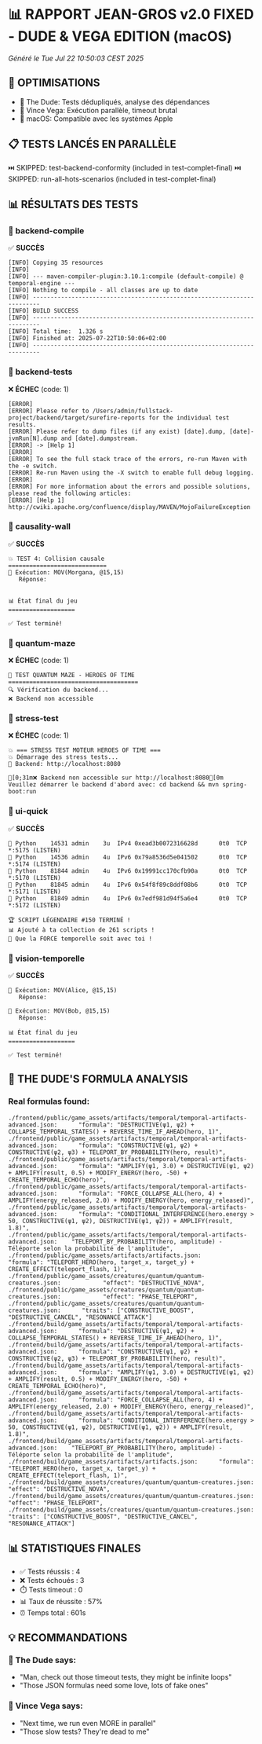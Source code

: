 # 📊 RAPPORT JEAN-GROS v2.0 FIXED - DUDE & VEGA EDITION (macOS)
*Généré le Tue Jul 22 10:50:03 CEST 2025*

## 🎯 OPTIMISATIONS
- 🎳 The Dude: Tests dédupliqués, analyse des dépendances
- 🔫 Vince Vega: Exécution parallèle, timeout brutal
- 🍎 macOS: Compatible avec les systèmes Apple

## 📋 TESTS LANCÉS EN PARALLÈLE

⏭️  SKIPPED: test-backend-conformity (included in test-complet-final)
⏭️  SKIPPED: run-all-hots-scenarios (included in test-complet-final)

## 📊 RÉSULTATS DES TESTS

### 🔧 backend-compile
✅ **SUCCÈS**
```
[INFO] Copying 35 resources
[INFO] 
[INFO] --- maven-compiler-plugin:3.10.1:compile (default-compile) @ temporal-engine ---
[INFO] Nothing to compile - all classes are up to date
[INFO] ------------------------------------------------------------------------
[INFO] BUILD SUCCESS
[INFO] ------------------------------------------------------------------------
[INFO] Total time:  1.326 s
[INFO] Finished at: 2025-07-22T10:50:06+02:00
[INFO] ------------------------------------------------------------------------
```

### 🔧 backend-tests
❌ **ÉCHEC** (code: 1)
```
[ERROR] 
[ERROR] Please refer to /Users/admin/fullstack-project/backend/target/surefire-reports for the individual test results.
[ERROR] Please refer to dump files (if any exist) [date].dump, [date]-jvmRun[N].dump and [date].dumpstream.
[ERROR] -> [Help 1]
[ERROR] 
[ERROR] To see the full stack trace of the errors, re-run Maven with the -e switch.
[ERROR] Re-run Maven using the -X switch to enable full debug logging.
[ERROR] 
[ERROR] For more information about the errors and possible solutions, please read the following articles:
[ERROR] [Help 1] http://cwiki.apache.org/confluence/display/MAVEN/MojoFailureException
```

### 🔧 causality-wall
✅ **SUCCÈS**
```
💥 TEST 4: Collision causale
============================
📝 Exécution: MOV(Morgana, @15,15)
   Réponse: 


📊 État final du jeu
===================

✅ Test terminé!
```

### 🔧 quantum-maze
❌ **ÉCHEC** (code: 1)
```
🧩 TEST QUANTUM MAZE - HEROES OF TIME
=====================================
🔍 Vérification du backend...
❌ Backend non accessible
```

### 🔧 stress-test
❌ **ÉCHEC** (code: 1)
```
💥 === STRESS TEST MOTEUR HEROES OF TIME ===
💥 Démarrage des stress tests...
🎯 Backend: http://localhost:8080

[0;31m❌ Backend non accessible sur http://localhost:8080[0m
Veuillez démarrer le backend d'abord avec: cd backend && mvn spring-boot:run
```

### 🔧 ui-quick
✅ **SUCCÈS**
```
🐍 Python    14531 admin    3u  IPv4 0xead3b0072316628d      0t0  TCP *:5175 (LISTEN)
🐍 Python    14536 admin    4u  IPv6 0x79a8536d5e041502      0t0  TCP *:5174 (LISTEN)
🐍 Python    81844 admin    4u  IPv6 0x19991cc170cfb90a      0t0  TCP *:5170 (LISTEN)
🐍 Python    81845 admin    4u  IPv6 0x54f8f89c8ddf08b6      0t0  TCP *:5171 (LISTEN)
🐍 Python    81849 admin    4u  IPv6 0x7edf981d94f5a6e4      0t0  TCP *:5172 (LISTEN)

🏆 SCRIPT LÉGENDAIRE #150 TERMINÉ !
📊 Ajouté à ta collection de 261 scripts !
🎯 Que la FORCE temporelle soit avec toi !

```

### 🔧 vision-temporelle
✅ **SUCCÈS**
```
📝 Exécution: MOV(Alice, @15,15)
   Réponse: 

📝 Exécution: MOV(Bob, @15,15)
   Réponse: 

📊 État final du jeu
===================

✅ Test terminé!
```

## 🎳 THE DUDE'S FORMULA ANALYSIS

### Real formulas found:
```
./frontend/public/game_assets/artifacts/temporal/temporal-artifacts-advanced.json:      "formula": "DESTRUCTIVE(ψ1, ψ2) + COLLAPSE_TEMPORAL_STATES() + REVERSE_TIME_IF_AHEAD(hero, 1)",
./frontend/public/game_assets/artifacts/temporal/temporal-artifacts-advanced.json:      "formula": "CONSTRUCTIVE(ψ1, ψ2) + CONSTRUCTIVE(ψ2, ψ3) + TELEPORT_BY_PROBABILITY(hero, result)",
./frontend/public/game_assets/artifacts/temporal/temporal-artifacts-advanced.json:      "formula": "AMPLIFY(ψ1, 3.0) + DESTRUCTIVE(ψ1, ψ2) + AMPLIFY(result, 0.5) + MODIFY_ENERGY(hero, -50) + CREATE_TEMPORAL_ECHO(hero)",
./frontend/public/game_assets/artifacts/temporal/temporal-artifacts-advanced.json:      "formula": "FORCE_COLLAPSE_ALL(hero, 4) + AMPLIFY(energy_released, 2.0) + MODIFY_ENERGY(hero, energy_released)",
./frontend/public/game_assets/artifacts/temporal/temporal-artifacts-advanced.json:      "formula": "CONDITIONAL_INTERFERENCE(hero.energy > 50, CONSTRUCTIVE(ψ1, ψ2), DESTRUCTIVE(ψ1, ψ2)) + AMPLIFY(result, 1.8)",
./frontend/public/game_assets/artifacts/temporal/temporal-artifacts-advanced.json:    "TELEPORT_BY_PROBABILITY(hero, amplitude) - Téléporte selon la probabilité de l'amplitude", 
./frontend/public/game_assets/artifacts/artifacts.json:      "formula": "TELEPORT_HERO(hero, target_x, target_y) + CREATE_EFFECT(teleport_flash, 1)",
./frontend/public/game_assets/creatures/quantum/quantum-creatures.json:            "effect": "DESTRUCTIVE_NOVA",
./frontend/public/game_assets/creatures/quantum/quantum-creatures.json:            "effect": "PHASE_TELEPORT",
./frontend/public/game_assets/creatures/quantum/quantum-creatures.json:      "traits": ["CONSTRUCTIVE_BOOST", "DESTRUCTIVE_CANCEL", "RESONANCE_ATTACK"]
./frontend/build/game_assets/artifacts/temporal/temporal-artifacts-advanced.json:      "formula": "DESTRUCTIVE(ψ1, ψ2) + COLLAPSE_TEMPORAL_STATES() + REVERSE_TIME_IF_AHEAD(hero, 1)",
./frontend/build/game_assets/artifacts/temporal/temporal-artifacts-advanced.json:      "formula": "CONSTRUCTIVE(ψ1, ψ2) + CONSTRUCTIVE(ψ2, ψ3) + TELEPORT_BY_PROBABILITY(hero, result)",
./frontend/build/game_assets/artifacts/temporal/temporal-artifacts-advanced.json:      "formula": "AMPLIFY(ψ1, 3.0) + DESTRUCTIVE(ψ1, ψ2) + AMPLIFY(result, 0.5) + MODIFY_ENERGY(hero, -50) + CREATE_TEMPORAL_ECHO(hero)",
./frontend/build/game_assets/artifacts/temporal/temporal-artifacts-advanced.json:      "formula": "FORCE_COLLAPSE_ALL(hero, 4) + AMPLIFY(energy_released, 2.0) + MODIFY_ENERGY(hero, energy_released)",
./frontend/build/game_assets/artifacts/temporal/temporal-artifacts-advanced.json:      "formula": "CONDITIONAL_INTERFERENCE(hero.energy > 50, CONSTRUCTIVE(ψ1, ψ2), DESTRUCTIVE(ψ1, ψ2)) + AMPLIFY(result, 1.8)",
./frontend/build/game_assets/artifacts/temporal/temporal-artifacts-advanced.json:    "TELEPORT_BY_PROBABILITY(hero, amplitude) - Téléporte selon la probabilité de l'amplitude", 
./frontend/build/game_assets/artifacts/artifacts.json:      "formula": "TELEPORT_HERO(hero, target_x, target_y) + CREATE_EFFECT(teleport_flash, 1)",
./frontend/build/game_assets/creatures/quantum/quantum-creatures.json:            "effect": "DESTRUCTIVE_NOVA",
./frontend/build/game_assets/creatures/quantum/quantum-creatures.json:            "effect": "PHASE_TELEPORT",
./frontend/build/game_assets/creatures/quantum/quantum-creatures.json:      "traits": ["CONSTRUCTIVE_BOOST", "DESTRUCTIVE_CANCEL", "RESONANCE_ATTACK"]
```

## 📊 STATISTIQUES FINALES

- ✅ Tests réussis : 4
- ❌ Tests échoués : 3
- ⏱️ Tests timeout : 0
- 📊 Taux de réussite : 57%
- ⏰ Temps total : 601s

## 💡 RECOMMANDATIONS

### 🎳 The Dude says:
- "Man, check out those timeout tests, they might be infinite loops"
- "Those JSON formulas need some love, lots of fake ones"

### 🔫 Vince Vega says:
- "Next time, we run even MORE in parallel"
- "Those slow tests? They're dead to me"


